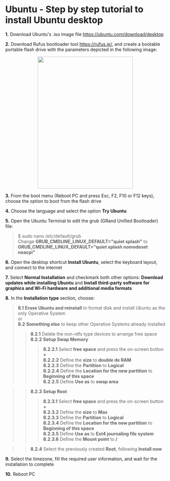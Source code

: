 # Ubuntu - Step by step tutorial to install Ubuntu desktop

**1.** Download Ubuntu's .iso image file https://ubuntu.com/download/desktop

**2.** Download Rufus bootloader tool https://rufus.ie/, and create a bootable portable flash drive with the parameters depicted in the following image:

<p align="center">
  <img width="300" height="415" src="https://user-images.githubusercontent.com/79323290/115305210-e7ec8500-a15d-11eb-8d0b-4d48e8f17c24.png">
</p>

**3.** From the boot menu (Reboot PC and press Esc, F2, F10 or F12 keys), choose the option to boot from the flash drive

**4.** Choose the language and select the option **Try Ubuntu**

**5.** Open the Ubuntu Terminal to edit the grub (GRand Unified Bootloader) file:  
>$ sudo nano /etc/default/grub  
>Change **GRUB_CMDLINE_LINUX_DEFAULT="quiet splash"** to **GRUB_CMDLINE_LINUX_DEFAULT="quiet splash nomodeset noacpi"**

**6.** Open the desktop shortcut **Install Ubuntu**, select the keyboard layout, and connect to the internet  

**7.** Select **Normal Installation** and checkmark both other options: **Download updates while installing Ubuntu** and **Install third-party software for graphics and Wi-Fi hardware and additional media formats**  

**8.** In the **Installation type** section, choose:  
>**8.1** **Erase Ubuntu and reinstall** to format disk and install Ubuntu as the only Operative System  
or  
>**8.2** **Something else** to keep other Operative Systems already installed  
>>**8.2.1** Delete the non-ntfs type devices to arrange free space  
>>**8.2.2** **Setup Swap Memory**  
>>>**8.2.2.1** Select **free space** and press the on-screen button **+**  
>>>**8.2.2.2** Define the **size** to **double de RAM**  
>>>**8.2.2.3** Define the **Partition** to **Logical**  
>>>**8.2.2.4** Define the **Location for the new partition** to **Beginning of this space**  
>>>**8.2.2.5** Define **Use as** to **swap area**  

>>**8.2.3** **Setup Root**  
>>> **8.2.3.1** Select **free space** and press the on-screen button **+**  
>>> **8.2.3.2** Define the **size** to **Max**  
>>> **8.2.3.3** Define the **Partition** to **Logical**  
>>> **8.2.3.4** Define the **Location for the new partition** to **Beginning of this space**  
>>> **8.2.3.5** Define **Use as** to **Ext4 journaling file system**  
>>> **8.2.3.6** Define  the **Mount point** to **/**  

>>**8.2.4** Select the previously created **Root**, following **Install now**  

**9.** Select the timezone, fill the required user information, and wait for the installation to complete  

**10.** Reboot PC
